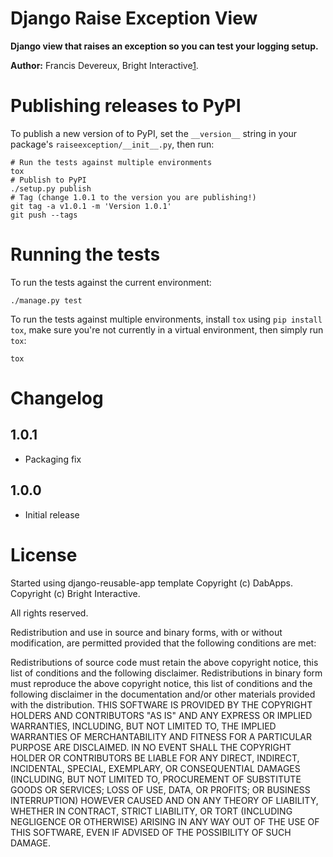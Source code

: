 Django Raise Exception View
===========================

**Django view that raises an exception so you can test your logging setup.**

**Author:** Francis Devereux, Bright Interactive[1].

Publishing releases to PyPI
===========================

To publish a new version of to PyPI, set the `__version__` string in
your package's `raiseexception/__init__.py`, then run:

    # Run the tests against multiple environments
    tox
	# Publish to PyPI
    ./setup.py publish
	# Tag (change 1.0.1 to the version you are publishing!)
	git tag -a v1.0.1 -m 'Version 1.0.1'
	git push --tags
	

Running the tests
=================

To run the tests against the current environment:

    ./manage.py test

To run the tests against multiple environments, install `tox` using
`pip install tox`, make sure you're not currently in a virtual environment,
then simply run `tox`:

    tox

Changelog
=========

1.0.1
-----

* Packaging fix

1.0.0
-----

* Initial release

License
=======

Started using django-reusable-app template Copyright (c) DabApps.
Copyright (c) Bright Interactive.

All rights reserved.

Redistribution and use in source and binary forms, with or without 
modification, are permitted provided that the following conditions are met:

Redistributions of source code must retain the above copyright notice, this 
list of conditions and the following disclaimer.
Redistributions in binary form must reproduce the above copyright notice, this 
list of conditions and the following disclaimer in the documentation and/or 
other materials provided with the distribution.
THIS SOFTWARE IS PROVIDED BY THE COPYRIGHT HOLDERS AND CONTRIBUTORS "AS IS" AND 
ANY EXPRESS OR IMPLIED WARRANTIES, INCLUDING, BUT NOT LIMITED TO, THE IMPLIED 
WARRANTIES OF MERCHANTABILITY AND FITNESS FOR A PARTICULAR PURPOSE ARE 
DISCLAIMED. IN NO EVENT SHALL THE COPYRIGHT HOLDER OR CONTRIBUTORS BE LIABLE 
FOR ANY DIRECT, INDIRECT, INCIDENTAL, SPECIAL, EXEMPLARY, OR CONSEQUENTIAL 
DAMAGES (INCLUDING, BUT NOT LIMITED TO, PROCUREMENT OF SUBSTITUTE GOODS OR 
SERVICES; LOSS OF USE, DATA, OR PROFITS; OR BUSINESS INTERRUPTION) HOWEVER 
CAUSED AND ON ANY THEORY OF LIABILITY, WHETHER IN CONTRACT, STRICT LIABILITY, 
OR TORT (INCLUDING NEGLIGENCE OR OTHERWISE) ARISING IN ANY WAY OUT OF THE USE 
OF THIS SOFTWARE, EVEN IF ADVISED OF THE POSSIBILITY OF SUCH DAMAGE.

[1]: http://www.bright-interactive.com
